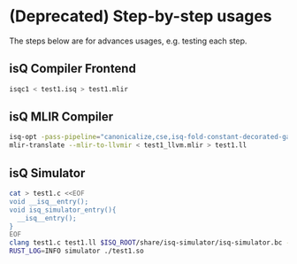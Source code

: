 

(Deprecated) Step-by-step usages
========================

The steps below are for advances usages, e.g. testing each step.


isQ Compiler Frontend
-------------------------

```bash
isqc1 < test1.isq > test1.mlir
```

isQ MLIR Compiler
-------------------------

```bash
isq-opt -pass-pipeline="canonicalize,cse,isq-fold-constant-decorated-gates,isq-decompose-known-gates-qsd,isq-expand-decomposition,isq-lower-to-qir-rep,cse,canonicalize,isq-lower-qir-rep-to-llvm,canonicalize,cse,symbol-dce,llvm-legalize-for-export"  --mlir-print-debuginfo < test1.mlir > test1_llvm.mlir
mlir-translate --mlir-to-llvmir < test1_llvm.mlir > test1.ll
```

isQ Simulator
-------------------------

```bash
cat > test1.c <<EOF
void __isq__entry();
void isq_simulator_entry(){
  __isq__entry();
}
EOF
clang test1.c test1.ll $ISQ_ROOT/share/isq-simulator/isq-simulator.bc -O3 -shared -fPIC -o test1.so
RUST_LOG=INFO simulator ./test1.so
```